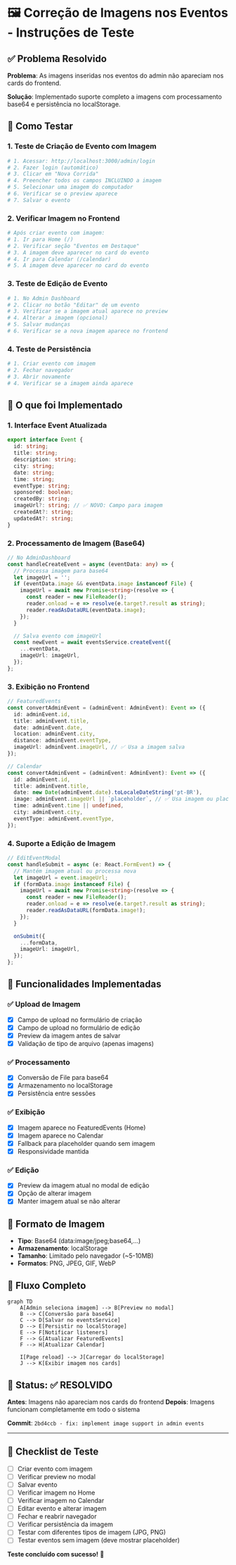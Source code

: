 # 🖼️ Correção de Imagens nos Eventos - Instruções de Teste

## ✅ Problema Resolvido

**Problema**: As imagens inseridas nos eventos do admin não apareciam nos cards do frontend.

**Solução**: Implementado suporte completo a imagens com processamento base64 e persistência no localStorage.

## 🧪 Como Testar

### 1. Teste de Criação de Evento com Imagem

```bash
# 1. Acessar: http://localhost:3000/admin/login
# 2. Fazer login (automático)
# 3. Clicar em "Nova Corrida"
# 4. Preencher todos os campos INCLUINDO a imagem
# 5. Selecionar uma imagem do computador
# 6. Verificar se o preview aparece
# 7. Salvar o evento
```

### 2. Verificar Imagem no Frontend

```bash
# Após criar evento com imagem:
# 1. Ir para Home (/)
# 2. Verificar seção "Eventos em Destaque"
# 3. A imagem deve aparecer no card do evento
# 4. Ir para Calendar (/calendar)
# 5. A imagem deve aparecer no card do evento
```

### 3. Teste de Edição de Evento

```bash
# 1. No Admin Dashboard
# 2. Clicar no botão "Editar" de um evento
# 3. Verificar se a imagem atual aparece no preview
# 4. Alterar a imagem (opcional)
# 5. Salvar mudanças
# 6. Verificar se a nova imagem aparece no frontend
```

### 4. Teste de Persistência

```bash
# 1. Criar evento com imagem
# 2. Fechar navegador
# 3. Abrir novamente
# 4. Verificar se a imagem ainda aparece
```

## 🔧 O que foi Implementado

### 1. Interface Event Atualizada

```typescript
export interface Event {
  id: string;
  title: string;
  description: string;
  city: string;
  date: string;
  time: string;
  eventType: string;
  sponsored: boolean;
  createdBy: string;
  imageUrl?: string; // ✅ NOVO: Campo para imagem
  createdAt?: string;
  updatedAt?: string;
}
```

### 2. Processamento de Imagem (Base64)

```typescript
// No AdminDashboard
const handleCreateEvent = async (eventData: any) => {
  // Processa imagem para base64
  let imageUrl = '';
  if (eventData.image && eventData.image instanceof File) {
    imageUrl = await new Promise<string>(resolve => {
      const reader = new FileReader();
      reader.onload = e => resolve(e.target?.result as string);
      reader.readAsDataURL(eventData.image);
    });
  }

  // Salva evento com imageUrl
  const newEvent = await eventsService.createEvent({
    ...eventData,
    imageUrl: imageUrl,
  });
};
```

### 3. Exibição no Frontend

```typescript
// FeaturedEvents
const convertAdminEvent = (adminEvent: AdminEvent): Event => ({
  id: adminEvent.id,
  title: adminEvent.title,
  date: adminEvent.date,
  location: adminEvent.city,
  distance: adminEvent.eventType,
  imageUrl: adminEvent.imageUrl, // ✅ Usa a imagem salva
});

// Calendar
const convertAdminEvent = (adminEvent: AdminEvent): Event => ({
  id: adminEvent.id,
  title: adminEvent.title,
  date: new Date(adminEvent.date).toLocaleDateString('pt-BR'),
  image: adminEvent.imageUrl || `placeholder`, // ✅ Usa imagem ou placeholder
  time: adminEvent.time || undefined,
  city: adminEvent.city,
  eventType: adminEvent.eventType,
});
```

### 4. Suporte a Edição de Imagem

```typescript
// EditEventModal
const handleSubmit = async (e: React.FormEvent) => {
  // Mantém imagem atual ou processa nova
  let imageUrl = event.imageUrl;
  if (formData.image instanceof File) {
    imageUrl = await new Promise<string>(resolve => {
      const reader = new FileReader();
      reader.onload = e => resolve(e.target?.result as string);
      reader.readAsDataURL(formData.image!);
    });
  }

  onSubmit({
    ...formData,
    imageUrl: imageUrl,
  });
};
```

## 🎯 Funcionalidades Implementadas

### ✅ Upload de Imagem

- [x] Campo de upload no formulário de criação
- [x] Campo de upload no formulário de edição
- [x] Preview da imagem antes de salvar
- [x] Validação de tipo de arquivo (apenas imagens)

### ✅ Processamento

- [x] Conversão de File para base64
- [x] Armazenamento no localStorage
- [x] Persistência entre sessões

### ✅ Exibição

- [x] Imagem aparece no FeaturedEvents (Home)
- [x] Imagem aparece no Calendar
- [x] Fallback para placeholder quando sem imagem
- [x] Responsividade mantida

### ✅ Edição

- [x] Preview da imagem atual no modal de edição
- [x] Opção de alterar imagem
- [x] Manter imagem atual se não alterar

## 📝 Formato de Imagem

- **Tipo**: Base64 (data:image/jpeg;base64,...)
- **Armazenamento**: localStorage
- **Tamanho**: Limitado pelo navegador (~5-10MB)
- **Formatos**: PNG, JPEG, GIF, WebP

## 🔄 Fluxo Completo

```mermaid
graph TD
    A[Admin seleciona imagem] --> B[Preview no modal]
    B --> C[Conversão para base64]
    C --> D[Salvar no eventsService]
    D --> E[Persistir no localStorage]
    E --> F[Notificar listeners]
    F --> G[Atualizar FeaturedEvents]
    F --> H[Atualizar Calendar]

    I[Page reload] --> J[Carregar do localStorage]
    J --> K[Exibir imagem nos cards]
```

## 🚀 Status: ✅ RESOLVIDO

**Antes**: Imagens não apareciam nos cards do frontend
**Depois**: Imagens funcionam completamente em todo o sistema

**Commit**: `2bd4ccb - fix: implement image support in admin events`

---

## 🧪 Checklist de Teste

- [ ] Criar evento com imagem
- [ ] Verificar preview no modal
- [ ] Salvar evento
- [ ] Verificar imagem no Home
- [ ] Verificar imagem no Calendar
- [ ] Editar evento e alterar imagem
- [ ] Fechar e reabrir navegador
- [ ] Verificar persistência da imagem
- [ ] Testar com diferentes tipos de imagem (JPG, PNG)
- [ ] Testar eventos sem imagem (deve mostrar placeholder)

**Teste concluído com sucesso!** 🎉
